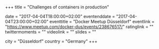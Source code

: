 +++
title = "Challenges of containers in production"

date = "2017-04-04T18:00:00+02:00"
eventenddate = "2017-04-04T23:00:00+02:00"
eventtitle = "Docker Meetup Düsseldorf"
eventlink = "https://www.meetup.com/docker-dus/events/238676517/"
ratinglink = ""
twittermoments = ""
videolink = ""
slides = ""

city = "Düsseldorf"
country = "Germany"
+++
